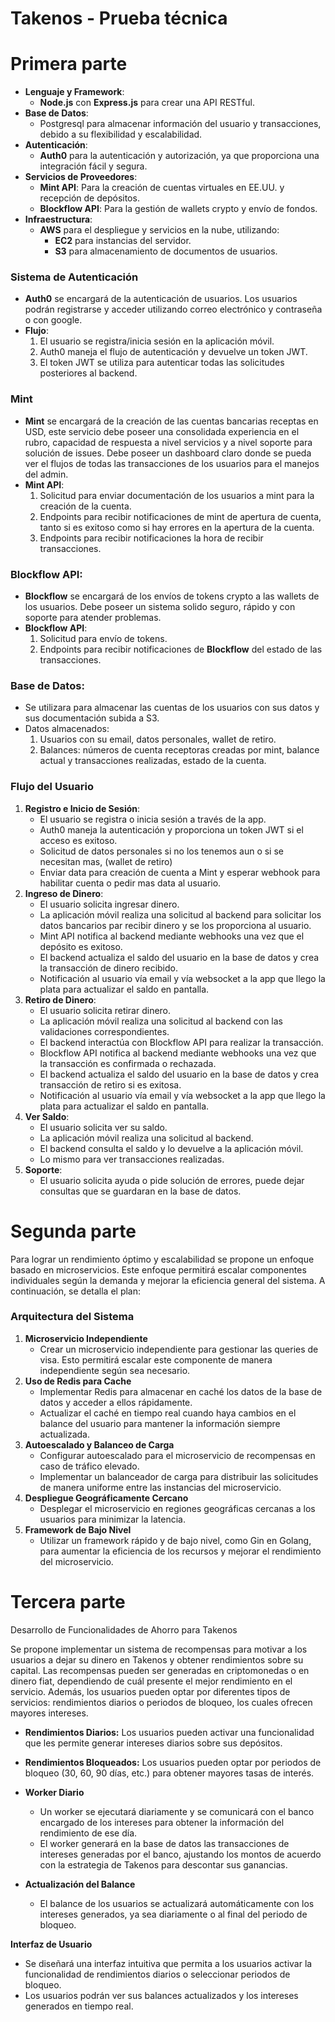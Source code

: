 # Takenos - Prueba técnica

# Primera parte

- **Lenguaje y Framework**:
    - **Node.js** con **Express.js** para crear una API RESTful.
- **Base de Datos**:
    - Postgresql para almacenar información del usuario y transacciones, debido a su flexibilidad y escalabilidad.
- **Autenticación**:
    - **Auth0** para la autenticación y autorización, ya que proporciona una integración fácil y segura.
- **Servicios de Proveedores**:
    - **Mint API**: Para la creación de cuentas virtuales en EE.UU. y recepción de depósitos.
    - **Blockflow API**: Para la gestión de wallets crypto y envío de fondos.
- **Infraestructura**:
    - **AWS** para el despliegue y servicios en la nube, utilizando:
        - **EC2** para instancias del servidor.
        - **S3** para almacenamiento de documentos de usuarios.

### Sistema de Autenticación

- **Auth0** se encargará de la autenticación de usuarios. Los usuarios podrán registrarse y acceder utilizando correo electrónico y contraseña o con google.
- **Flujo**:
    1. El usuario se registra/inicia sesión en la aplicación móvil.
    2. Auth0 maneja el flujo de autenticación y devuelve un token JWT.
    3. El token JWT se utiliza para autenticar todas las solicitudes posteriores al backend.

### Mint

- **Mint** se encargará de la creación de las cuentas bancarias receptas en USD, este servicio debe poseer una consolidada experiencia en el rubro, capacidad de respuesta a nivel servicios y a nivel soporte para solución de issues. Debe poseer un dashboard claro donde se pueda ver el flujos de todas las transacciones de los usuarios para el manejos del admin.
- **Mint API**:
    1. Solicitud para enviar documentación de los usuarios a mint para la creación de la cuenta.
    2. Endpoints para recibir notificaciones de mint de apertura de cuenta, tanto si es exitoso como si hay errores en la apertura de la cuenta. 
    3. Endpoints para recibir notificaciones la hora de recibir transacciones.

### **Blockflow API**:

- **Blockflow** se encargará de los envíos de tokens crypto a las wallets de los usuarios.
Debe poseer un sistema solido seguro, rápido y con soporte para atender problemas.
- **Blockflow API**:
    1. Solicitud para envío de tokens.
    2. Endpoints para recibir notificaciones de **Blockflow** del estado de las transacciones.

### **Base de Datos**:

- Se utilizara para almacenar las cuentas de los usuarios con sus datos y sus documentación subida a S3.
- Datos almacenados:
    1. Usuarios con su email, datos personales, wallet de retiro.
    2. Balances: números de cuenta receptoras creadas por mint, balance actual y transacciones realizadas, estado de la cuenta.

### Flujo del Usuario

1. **Registro e Inicio de Sesión**:
    - El usuario se registra o inicia sesión a través de la app.
    - Auth0 maneja la autenticación y proporciona un token JWT si el acceso es exitoso.
    - Solicitud de datos personales si no los tenemos aun o si se necesitan mas, (wallet de retiro)
    - Enviar data para creación de cuenta a Mint y esperar webhook para habilitar cuenta o pedir mas data al usuario.
2. **Ingreso de Dinero**:
    - El usuario solicita ingresar dinero.
    - La aplicación móvil realiza una solicitud al backend para solicitar los datos bancarios par recibir dinero y se los proporciona al usuario.
    - Mint API notifica al backend mediante webhooks una vez que el depósito es exitoso.
    - El backend actualiza el saldo del usuario en la base de datos y crea la transacción de dinero recibido.
    - Notificación al usuario vía email y vía websocket a la app que llego la plata para actualizar el saldo en pantalla.
3. **Retiro de Dinero**:
    - El usuario solicita retirar dinero.
    - La aplicación móvil realiza una solicitud al backend con las validaciones correspondientes.
    - El backend interactúa con Blockflow API para realizar la transacción.
    - Blockflow API notifica al backend mediante webhooks una vez que la transacción es confirmada o rechazada.
    - El backend actualiza el saldo del usuario en la base de datos y crea transacción de retiro si es exitosa.
    - Notificación al usuario vía email y vía websocket a la app que llego la plata para actualizar el saldo en pantalla.
4. **Ver Saldo**:
    - El usuario solicita ver su saldo.
    - La aplicación móvil realiza una solicitud al backend.
    - El backend consulta el saldo y lo devuelve a la aplicación móvil.
    - Lo mismo para ver transacciones realizadas.
5. **Soporte**:
    - El usuario solicita ayuda o pide solución de errores, puede dejar consultas que se guardaran en la base de datos.

# Segunda parte

Para lograr un rendimiento óptimo y escalabilidad se propone un enfoque basado en microservicios. Este enfoque permitirá escalar componentes individuales según la demanda y mejorar la eficiencia general del sistema. A continuación, se detalla el plan:

### Arquitectura del Sistema

1. **Microservicio Independiente**
    - Crear un microservicio independiente para gestionar las queries de visa. Esto permitirá escalar este componente de manera independiente según sea necesario.
2. **Uso de Redis para Cache**
    - Implementar Redis para almacenar en caché los datos de la base de datos y acceder a ellos rápidamente.
    - Actualizar el caché en tiempo real cuando haya cambios en el balance del usuario para mantener la información siempre actualizada.
3. **Autoescalado y Balanceo de Carga**
    - Configurar autoescalado para el microservicio de recompensas en caso de tráfico elevado.
    - Implementar un balanceador de carga para distribuir las solicitudes de manera uniforme entre las instancias del microservicio.
4. **Despliegue Geográficamente Cercano**
    - Desplegar el microservicio en regiones geográficas cercanas a los usuarios para minimizar la latencia.
5. **Framework de Bajo Nivel**
    - Utilizar un framework rápido y de bajo nivel, como Gin en Golang, para aumentar la eficiencia de los recursos y mejorar el rendimiento del microservicio.

# Tercera parte

Desarrollo de Funcionalidades de Ahorro para Takenos

Se propone implementar un sistema de recompensas para motivar a los usuarios a dejar su dinero en Takenos y obtener rendimientos sobre su capital. Las recompensas pueden ser generadas en criptomonedas o en dinero fiat, dependiendo de cuál presente el mejor rendimiento en el servicio. Además, los usuarios pueden optar por diferentes tipos de servicios: rendimientos diarios o periodos de bloqueo, los cuales ofrecen mayores intereses.

- **Rendimientos Diarios:** Los usuarios pueden activar una funcionalidad que les permite generar intereses diarios sobre sus depósitos.
- **Rendimientos Bloqueados:** Los usuarios pueden optar por periodos de bloqueo (30, 60, 90 días, etc.) para obtener mayores tasas de interés.

- **Worker Diario**
    - Un worker se ejecutará diariamente y se comunicará con el banco encargado de los intereses para obtener la información del rendimiento de ese día.
    - El worker generará en la base de datos las transacciones de intereses generadas por el banco, ajustando los montos de acuerdo con la estrategia de Takenos para descontar sus ganancias.
- **Actualización del Balance**
    - El balance de los usuarios se actualizará automáticamente con los intereses generados, ya sea diariamente o al final del periodo de bloqueo.

**Interfaz de Usuario**

- Se diseñará una interfaz intuitiva que permita a los usuarios activar la funcionalidad de rendimientos diarios o seleccionar periodos de bloqueo.
- Los usuarios podrán ver sus balances actualizados y los intereses generados en tiempo real.
